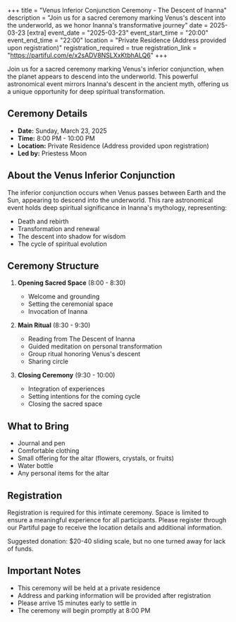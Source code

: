  +++
title = "Venus Inferior Conjunction Ceremony - The Descent of Inanna"
description = "Join us for a sacred ceremony marking Venus's descent into the underworld, as we honor Inanna's transformative journey"
date = 2025-03-23
[extra]
event_date = "2025-03-23"
event_start_time = "20:00"
event_end_time = "22:00"
location = "Private Residence (Address provided upon registration)"
registration_required = true
registration_link = "https://partiful.com/e/x2sADV8NSLXxKtbhALQ6"
+++

Join us for a sacred ceremony marking Venus's inferior conjunction, when the planet appears to descend into the underworld. This powerful astronomical event mirrors Inanna's descent in the ancient myth, offering us a unique opportunity for deep spiritual transformation.

## Ceremony Details

- **Date:** Sunday, March 23, 2025
- **Time:** 8:00 PM - 10:00 PM
- **Location:** Private Residence (Address provided upon registration)
- **Led by:** Priestess Moon

## About the Venus Inferior Conjunction

The inferior conjunction occurs when Venus passes between Earth and the Sun, appearing to descend into the underworld. This rare astronomical event holds deep spiritual significance in Inanna's mythology, representing:

- Death and rebirth
- Transformation and renewal
- The descent into shadow for wisdom
- The cycle of spiritual evolution

## Ceremony Structure

1. **Opening Sacred Space** (8:00 - 8:30)
   - Welcome and grounding
   - Setting the ceremonial space
   - Invocation of Inanna

2. **Main Ritual** (8:30 - 9:30)
   - Reading from The Descent of Inanna
   - Guided meditation on personal transformation
   - Group ritual honoring Venus's descent
   - Sharing circle

3. **Closing Ceremony** (9:30 - 10:00)
   - Integration of experiences
   - Setting intentions for the coming cycle
   - Closing the sacred space

## What to Bring

- Journal and pen
- Comfortable clothing
- Small offering for the altar (flowers, crystals, or fruits)
- Water bottle
- Any personal items for the altar

## Registration

Registration is required for this intimate ceremony. Space is limited to ensure a meaningful experience for all participants. Please register through our Partiful page to receive the location details and additional information.

Suggested donation: $20-40 sliding scale, but no one turned away for lack of funds.

## Important Notes

- This ceremony will be held at a private residence
- Address and parking information will be provided after registration
- Please arrive 15 minutes early to settle in
- The ceremony will begin promptly at 8:00 PM
